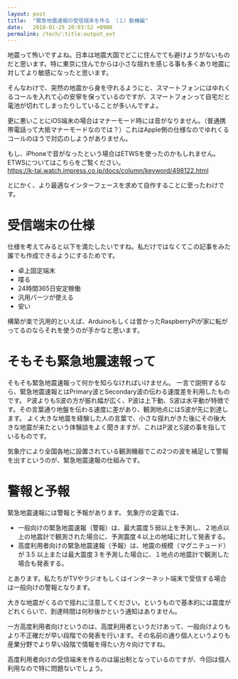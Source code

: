 ```yaml
---
layout: post
title:  "緊急地震速報の受信端末を作る （１）動機編"
date:   2018-01-25 20:03:52 +0900
permalink: /tech/:title:output_ext
---
```

地震って怖いですよね。日本は地震大国でどこに住んでても避けようがないものだと思います。特に東京に住んでからは小さな揺れを感じる事も多くあり地震に対してより敏感になったと思います。
  
そんなわけで、突然の地震から身を守れるようにと、スマートフォンにはゆれくるコールを入れて心の安寧を保っているのですが、スマートフォンって自宅だと電池が切れてしまったりしていることが多いんですよ。  

更に悪いことにiOS端末の場合はマナーモード時には音がなりません。（普通携帯電話って大抵マナーモードなのでは？）これはApple側の仕様なのでゆれくるコールのほうで対応のしようがありません。  
  
もし、iPhoneで音がなったという場合はETWSを使ったのかもしれません。  
ETWSについてはこちらをご覧ください。  
[https://k-tai.watch.impress.co.jp/docs/column/keyword/498122.html
](https://k-tai.watch.impress.co.jp/docs/column/keyword/498122.html)

とにかく、より最適なインターフェースを求めて自作することに至ったわけです。

# 受信端末の仕様
仕様を考えてみると以下を満たしたいですね。私だけではなくてこの記事をみた誰でも作成できるようにするためです。
- 卓上固定端末
- 喋る
- 24時間365日安定稼働
- 汎用パーツが使える
- 安い

構築が楽で汎用的といえば、Arduinoもしくは昔かったRaspberryPiが家に転がってるのならそれを使うのが手かなと思います。

# そもそも緊急地震速報って
そもそも緊急地震速報って何かを知らなければいけません。
一言で説明するなら、緊急地震速報とはPrimary波とSecondary波の伝わる速度差を利用したものです。
P波よりもS波の方が振れ幅が広く、P波は上下動、S波は水平動が特徴です。その言葉通り地盤を伝わる速度に差があり、観測地点にはS波が先に到達します。
よく大きな地震を経験した人の言葉で、小さな揺れがきた後にその後大きな地震が来たという体験談をよく聞きますが、これはP波とS波の事を指しているものです。

気象庁により全国各地に設置されている観測機器でこの2つの波を補足して警報を出すというのが、緊急地震速報の仕組みです。

# 警報と予報
緊急地震速報には警報と予報があります。
気象庁の定義では、
- 一般向けの緊急地震速報（警報）は、最大震度５弱以上を予測し、２地点以上の地震計で観測された場合に、予測震度４以上の地域に対して発表する。
- 高度利用者向けの緊急地震速報（予報）は、地震の規模（マグニチュード）が 3.5 以上または最大震度３を予測した場合に、１地点の地震計で観測した場合も発表する。

とあります。私たちがTVやラジオもしくはインターネット端末で受信する場合は一般向けの警報となります。
    
大きな地震がくるので揺れに注意してください。というもので基本的には震度がどれくらいで、到達時間は何秒後かという通知はありません。   
   
一方高度利用者向けというのは、高度利用者というだけあって、一般向けよりもより不正確だが早い段階での発表を行います。その名前の通り個人というよりも産業分野でより早い段階で情報を得たい方々向けですね。  
  
高度利用者向けの受信端末を作るのは届出制となっているのですが、今回は個人利用なので特に問題ないでしょう。










